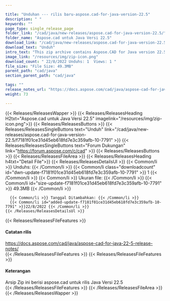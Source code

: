 ```yaml
---

title: "Unduhan --- rilis baru-aspose.cad-for-java-version-22.5"
description: " "
keywords: ""
page_type: single_release_page
folder_link: "/cad/java/new-releases/aspose.cad-for-java-version-22.5/"
folder_name: "Aspose.cad untuk Java Versi 22.5"
download_link: "/cad/java/new-releases/aspose.cad-for-java-version-22.5/f7181f01ce31d45eb618fd7e3c359afb-10-7791"
download_text: "Unduh"
intro_text: "This zip archive contains Aspose.CAD for Java version 22.5 release"
image_link: "/resources/img/zip-icon.png"
download_count: " 22/8/2022 Unduhs: 1  Views: 1 "
file_size: "File Size: 49.3MB"
parent_path: "cad/java"
section_parent_path: "cad/java"

tags: ""
release_notes_url: "https://docs.aspose.com/cad/java/aspose-cad-for-java-22-5-release-notes/"
weight: 73

---
```


{{< Releases/ReleasesWapper >}}
  {{< Releases/ReleasesHeading H2txt="Aspose.cad untuk Java Versi 22.5" imagelink="/resources/img/zip-icon.png">}}
  {{< Releases/ReleasesButtons >}}
    {{< Releases/ReleasesSingleButtons text="Unduh" link="/cad/java/new-releases/aspose.cad-for-java-version-22.5/f7181f01ce31d45eb618fd7e3c359afb-10-7791" >}}
    {{< Releases/ReleasesSingleButtons text="Forum Dukungan" link="https://forum.aspose.com/c/cad" >}}
  {{< Releases/ReleasesButtons >}}
  {{< Releases/ReleasesFileArea >}}
    {{< Releases/ReleasesHeading h4txt="Detail File">}}
    {{< Releases/ReleasesDetailsUl >}}
      {{< Common/li >}} Unduhs: {{< /Common/li >}}
      {{< Common/li class="downloadcount" id="dwn-update-f7181f01ce31d45eb618fd7e3c359afb-10-7791" >}} 1 {{< /Common/li >}}
      {{< Common/li >}} Ukuran file: {{< /Common/li >}}
      {{< Common/li id="size-update-f7181f01ce31d45eb618fd7e3c359afb-10-7791" >}} 49.3MB {{< /Common/li >}}

      {{< Common/li >}} Tanggal Ditambahkan: {{< /Common/li >}}
      {{< Common/li id="added-update-f7181f01ce31d45eb618fd7e3c359afb-10-7791" >}}22/8/2022 {{< /Common/li >}}
    {{< /Releases/ReleasesDetailsUl >}}

  {{< Releases/ReleasesFileFeatures >}}
      <h4>Catatan rilis</h4><div><a href='https://docs.aspose.com/cad/java/aspose-cad-for-java-22-5-release-notes/'>https://docs.aspose.com/cad/java/aspose-cad-for-java-22-5-release-notes/</a></div>
  {{< /Releases/ReleasesFileFeatures >}}
  {{< Releases/ReleasesFileFeatures >}}
      <h4>Keterangan</h4><div class="HTMLDescription">Arsip Zip ini berisi aspose.cad untuk rilis Java Versi 22.5</div>
  {{< /Releases/ReleasesFileFeatures >}}
 {{< /Releases/ReleasesFileArea >}}
{{< /Releases/ReleasesWapper >}}


